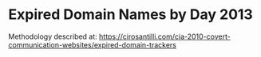 # Expired Domain Names by Day 2013

Methodology described at: https://cirosantilli.com/cia-2010-covert-communication-websites/expired-domain-trackers